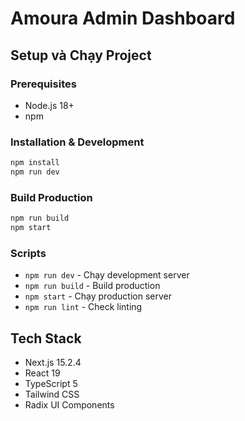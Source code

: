 # Amoura Admin Dashboard

## Setup và Chạy Project

### Prerequisites
- Node.js 18+ 
- npm

### Installation & Development
```bash
npm install
npm run dev
```

### Build Production
```bash
npm run build
npm start
```

### Scripts
- `npm run dev` - Chạy development server
- `npm run build` - Build production
- `npm start` - Chạy production server
- `npm run lint` - Check linting

## Tech Stack
- Next.js 15.2.4
- React 19
- TypeScript 5
- Tailwind CSS
- Radix UI Components
